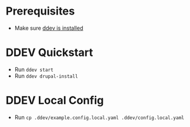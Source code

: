 # Prerequisites
- Make sure [ddev is installed](https://ddev.readthedocs.io/en/stable/users/install/ddev-installation/)

# DDEV Quickstart
- Run `ddev start`
- Run `ddev drupal-install`

# DDEV Local Config
- Run `cp .ddev/example.config.local.yaml .ddev/config.local.yaml`
